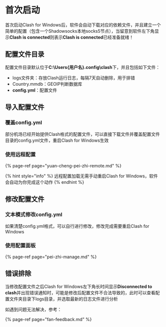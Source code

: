 # 首次启动

首次启动Clash for Windows后，软件会自动下载对应的依赖文件，并且建立一个简单的配置（包含一个Shadowsocks本地socks5节点），当留意到软件左下角显示**Clash is connected**则表示**Clash is connected**已经准备就绪！

## 配置文件目录

配置文件目录默认位于**C:\Users\{用户名}\.config\clash**下，并且包括如下文件：

* logs文件夹：存放Clash运行日志，每隔7天自动删除，用于排错
* Country.mmdb：GEOIP判断数据库
* **config.yml**：配置文件

## 导入配置文件

### 覆盖config.yml

部分机场已经开始提供Clash格式的配置文件，可以直接下载文件并覆盖配置文件目录的config.yml文件，重启Clash for Windows生效

### 使用远程配置

{% page-ref page="yuan-cheng-pei-zhi-remote.md" %}

{% hint style="info" %}
远程配置加载无需手动重启Clash for Windows，软件会自动为你完成这个动作
{% endhint %}

## 修改配置文件

### 文本模式修改config.yml

如果清楚config.yml格式，可以自行进行修改，修改完成需要重启Clash for Windows

### 使用配置面板

{% page-ref page="pei-zhi-manage.md" %}

## 错误排除

当修改配置文件之后Clash for Windows左下角长时间显示**Disconnected to clash**并出现错误通知时，可能是修改后配置文件不合法导致的，此时可以查看配置文件夹目录下logs目录，并选取最新的日志文件进行分析

如遇到问题无法解决，参考：

{% page-ref page="fan-feedback.md" %}



